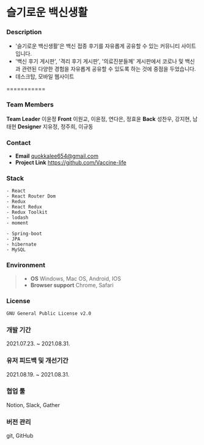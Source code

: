 # 슬기로운 백신생활

### Description

- '슬기로운 백신생활'은 백신 접종 후기를 자유롭게 공유할 수 있는 커뮤니티 사이트입니다.
- '백신 후기 게시판', '격리 후기 게시판', '의료진분들께' 게시판에서 코로나 및 백신과 관련된 다양한 경험을 자유롭게 공유할 수 있도록 하는 것에 중점을 두었습니다.
- 데스크탑, 모바일 웹사이트

===========
### Team Members

**Team Leader** 이윤정
**Front** 이원교, 이윤정, 연다은, 정효윤
**Back** 성찬우, 강지현, 남태현
**Designer** 지유정, 정주희, 이규동

  
### Contact

- **Email** quokkalee654@gmail.com 
- **Project Link** https://github.com/Vaccine-life

  
### Stack

    - React
    - React Router Dom
    - Redux
    - React Redux
    - Redux Toolkit
    - lodash
    - moment

    - Spring-boot
    - JPA
    - hibernate
    - MySQL

  
### Environment

> - **OS** Windows, Mac OS, Android, IOS
> - **Browser support** Chrome, Safari

  
### License

    GNU General Public License v2.0

  
### 개발 기간

2021.07.23. ~ 2021.08.31.

  
### 유저 피드백 및 개선기간

2021.08.19. ~ 2021.08.31.

  
### 협업 툴

Notion, Slack, Gather

  
### 버전 관리

git, GitHub
